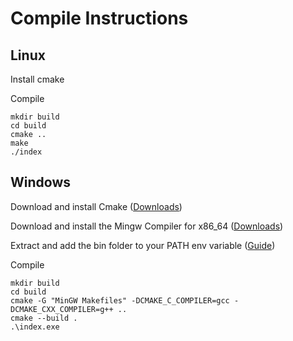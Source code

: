 # Compile Instructions
## Linux
Install cmake

Compile
```
mkdir build
cd build
cmake ..
make
./index
```
## Windows
Download and install Cmake ([Downloads](https://cmake.org/download/))

Download and install the Mingw Compiler for 
x86_64 ([Downloads](https://github.com/niXman/mingw-builds-binaries/releases))

Extract and add the bin folder to your PATH env variable ([Guide](https://www.rose-hulman.edu/class/csse/resources/MinGW/installation.htm))

Compile
```
mkdir build
cd build
cmake -G "MinGW Makefiles" -DCMAKE_C_COMPILER=gcc -DCMAKE_CXX_COMPILER=g++ ..
cmake --build .
.\index.exe
```
